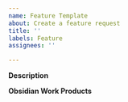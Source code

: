 ```yaml
---
name: Feature Template
about: Create a feature request
title: ''
labels: Feature
assignees: ''

---
```


**Description**

**Obsidian Work Products**
